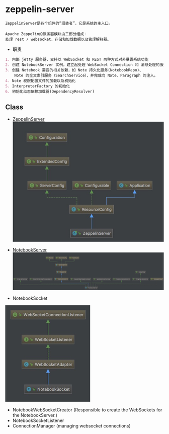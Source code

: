 # zeppelin-server
```md
ZeppelinServer是各个组件的”组装者”，它是系统的主入口。

Apache Zeppelin的服务器模块由三部分组成：
处理 rest / websocket，存储和加载数据以及管理解释器。
```
* 职责
```md
1. 内嵌 jetty 服务器，支持以 WebSocket 和 REST 两种方式对外暴露系统功能 
2. 创建 NotebookServer 实例，建立起处理 WebSocket Connection 和 消息处理的服务端 
3. 创建 Notebook 需要的相关依赖，如 Note 持久化服务(NotebookRepo)、
    Note 的全文索引服务（SearchService），并完成向 Note、Paragraph 的注入。 
4. Note 权限配置文件的加载以及初始化 
5. InterpreterFactory 的初始化 
6. 初始化动态依赖加载器(DependencyResolver)
```

## Class

* [ZeppelinServer](ZeppelinServer.md)
![](../../pic/ZeppelinServer-UML.jpg)
* [NotebookServer](NotebookServer.md)
![](../../pic/NotebookServer.jpg)

* NotebookSocket 

![](../../pic/NotebookSocket-UML.png)

* NotebookWebSocketCreator (Responsible to create the WebSockets for the NotebookServer.)
* NotebookSocketListener
* ConnectionManager (managing websocket connections)
